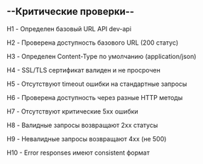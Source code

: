 ## --Критические проверки--

H1 - Определен базовый URL API dev-api

H2 - Проверена доступность базового URL (200 статус)

H3 - Определен Content-Type по умолчанию (application/json)


H4 - SSL/TLS сертификат валиден и не просрочен

H5 - Отсутствуют timeout ошибки на стандартные запросы

H6 - Проверена доступность через разные HTTP методы

H7 - Отсутствуют критические 5xx ошибки


H8 - Валидные запросы возвращают 2xx статусы

H9 - Невалидные запросы возвращают 4xx (не 500)

H10 - Error responses имеют consistent формат
